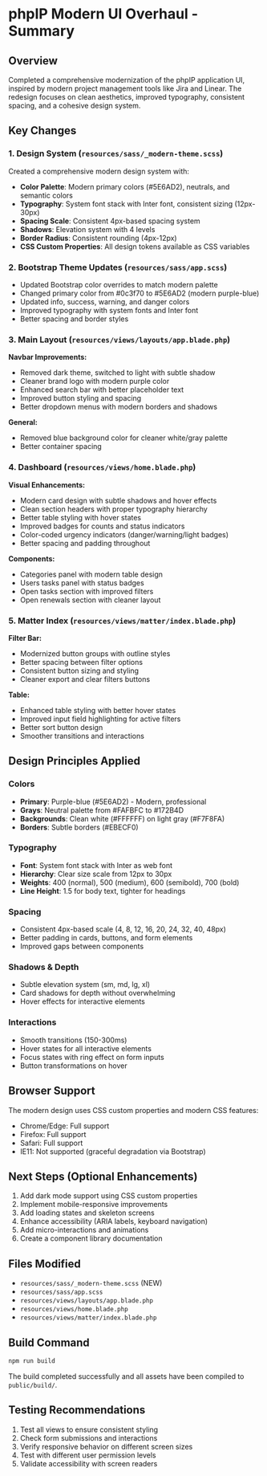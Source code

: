 # phpIP Modern UI Overhaul - Summary

## Overview
Completed a comprehensive modernization of the phpIP application UI, inspired by modern project management tools like Jira and Linear. The redesign focuses on clean aesthetics, improved typography, consistent spacing, and a cohesive design system.

## Key Changes

### 1. Design System (`resources/sass/_modern-theme.scss`)
Created a comprehensive modern design system with:
- **Color Palette**: Modern primary colors (#5E6AD2), neutrals, and semantic colors
- **Typography**: System font stack with Inter font, consistent sizing (12px-30px)
- **Spacing Scale**: Consistent 4px-based spacing system
- **Shadows**: Elevation system with 4 levels
- **Border Radius**: Consistent rounding (4px-12px)
- **CSS Custom Properties**: All design tokens available as CSS variables

### 2. Bootstrap Theme Updates (`resources/sass/app.scss`)
- Updated Bootstrap color overrides to match modern palette
- Changed primary color from #0c3f70 to #5E6AD2 (modern purple-blue)
- Updated info, success, warning, and danger colors
- Improved typography with system fonts and Inter font
- Better spacing and border styles

### 3. Main Layout (`resources/views/layouts/app.blade.php`)
**Navbar Improvements:**
- Removed dark theme, switched to light with subtle shadow
- Cleaner brand logo with modern purple color
- Enhanced search bar with better placeholder text
- Improved button styling and spacing
- Better dropdown menus with modern borders and shadows

**General:**
- Removed blue background color for cleaner white/gray palette
- Better container spacing

### 4. Dashboard (`resources/views/home.blade.php`)
**Visual Enhancements:**
- Modern card design with subtle shadows and hover effects
- Clean section headers with proper typography hierarchy
- Better table styling with hover states
- Improved badges for counts and status indicators
- Color-coded urgency indicators (danger/warning/light badges)
- Better spacing and padding throughout

**Components:**
- Categories panel with modern table design
- Users tasks panel with status badges
- Open tasks section with improved filters
- Open renewals section with cleaner layout

### 5. Matter Index (`resources/views/matter/index.blade.php`)
**Filter Bar:**
- Modernized button groups with outline styles
- Better spacing between filter options
- Consistent button sizing and styling
- Cleaner export and clear filters buttons

**Table:**
- Enhanced table styling with better hover states
- Improved input field highlighting for active filters
- Better sort button design
- Smoother transitions and interactions

## Design Principles Applied

### Colors
- **Primary**: Purple-blue (#5E6AD2) - Modern, professional
- **Grays**: Neutral palette from #FAFBFC to #172B4D
- **Backgrounds**: Clean white (#FFFFFF) on light gray (#F7F8FA)
- **Borders**: Subtle borders (#EBECF0)

### Typography
- **Font**: System font stack with Inter as web font
- **Hierarchy**: Clear size scale from 12px to 30px
- **Weights**: 400 (normal), 500 (medium), 600 (semibold), 700 (bold)
- **Line Height**: 1.5 for body text, tighter for headings

### Spacing
- Consistent 4px-based scale (4, 8, 12, 16, 20, 24, 32, 40, 48px)
- Better padding in cards, buttons, and form elements
- Improved gaps between components

### Shadows & Depth
- Subtle elevation system (sm, md, lg, xl)
- Card shadows for depth without overwhelming
- Hover effects for interactive elements

### Interactions
- Smooth transitions (150-300ms)
- Hover states for all interactive elements
- Focus states with ring effect on form inputs
- Button transformations on hover

## Browser Support
The modern design uses CSS custom properties and modern CSS features:
- Chrome/Edge: Full support
- Firefox: Full support
- Safari: Full support
- IE11: Not supported (graceful degradation via Bootstrap)

## Next Steps (Optional Enhancements)
1. Add dark mode support using CSS custom properties
2. Implement mobile-responsive improvements
3. Add loading states and skeleton screens
4. Enhance accessibility (ARIA labels, keyboard navigation)
5. Add micro-interactions and animations
6. Create a component library documentation

## Files Modified
- `resources/sass/_modern-theme.scss` (NEW)
- `resources/sass/app.scss`
- `resources/views/layouts/app.blade.php`
- `resources/views/home.blade.php`
- `resources/views/matter/index.blade.php`

## Build Command
```bash
npm run build
```

The build completed successfully and all assets have been compiled to `public/build/`.

## Testing Recommendations
1. Test all views to ensure consistent styling
2. Check form submissions and interactions
3. Verify responsive behavior on different screen sizes
4. Test with different user permission levels
5. Validate accessibility with screen readers
